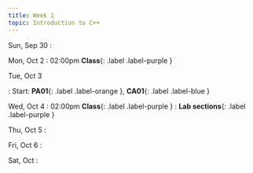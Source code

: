 ```yaml
---
title: Week 1
topic: Introduction to C++
---
```

Sun, Sep 30
: [](#)

Mon, Oct 2
: 02:00pm **Class**{: .label .label-purple }

Tue, Oct 3

: Start: **PA01**{: .label .label-orange }, **CA01**{: .label .label-blue }

Wed, Oct 4
: 02:00pm **Class**{: .label .label-purple } 
: **Lab sections**{: .label .label-purple }

Thu, Oct 5
: [](#)

Fri, Oct 6
: [](#)

Sat, Oct
: [](#)

